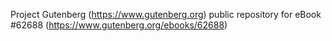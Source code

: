 Project Gutenberg (https://www.gutenberg.org) public repository for
eBook #62688 (https://www.gutenberg.org/ebooks/62688)
